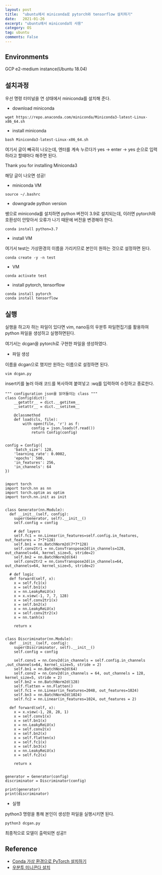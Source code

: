 ```yaml
---
layout: post
title:  "ubuntu에서 miniconda로 pytorch와 tensorflow 설치하기"
date:   2021-01-26
excerpt: "ubuntu에서 miniconda의 사용"
category: OS
tag: ubuntu
comments: False
---
```


## Environments
GCP e2-medium instance(Ubuntu 18.04)

## 설치과정
우선 명령 터미널을 연 상태에서 miniconda를 설치해 준다.

* download miniconda

~~~
wget https://repo.anaconda.com/miniconda/Miniconda3-latest-Linux-x86_64.sh
~~~

* install miniconda

~~~
bash Miniconda3-latest-Linux-x86_64.sh
~~~

여기서 글이 빼곡히 나오는데, 엔터를 계속 누르다가 yes -> enter -> yes 순으로 입력하라고 할때마다 해주면 된다.

Thank you for installing Miniconda3

해당 글이 나오면 성공!

* miniconda VM

~~~
source ~/.bashrc
~~~

* downgrade python version

쌩으로 miniconda를 설치하면 python 버전이 3.9로 설치되는데, 이러면 pytorch와 호환성이 안맞아서 오류가 나기 때문에 버전을 변경해야 한다. 
~~~
conda install python=3.7
~~~

* install VM

여기서 test는 가상환경의 이름을 가리키므로 본인이 원하는 것으로 설정하면 된다.
~~~
conda create -y -n test
~~~

* VM

~~~
conda activate test
~~~

* install pytorch, tensorflow

~~~
conda install pytorch
conda install tensorflow
~~~

## 실행
실행을 하고자 하는 파일이 있다면 vim, nano등의 우분투 파일편집기를 활용하여 python 파일을 생성하고 실행하면된다.

여기서는 dcgan을 pytorch로 구현한 파일을 생성하였다.

* 파일 생성

이름을 dcgan으로 했지만 원하는 이름으로 설정하면 된다.
~~~
vim dcgan.py
~~~

insert키를 눌러 아래 코드를 복사하여 붙여넣고 :wq를 입력하여 수정하고 종료한다.

~~~
""" configuration json을 읽어들이는 class """
class Config(dict): 
    __getattr__ = dict.__getitem__
    __setattr__ = dict.__setitem__

    @classmethod
    def load(cls, file):
        with open(file, 'r') as f:
            config = json.loads(f.read())
            return Config(config)
        
        
config = Config({
    'batch_size': 128,
    'learning_rate': 0.0002,
    'epochs': 500,
    'in_features': 256,
    'in_channels': 64
})


import torch
import torch.nn as nn
import torch.optim as optim
import torch.nn.init as init


class Generator(nn.Module):
  def __init__(self, config):
    super(Generator, self).__init__()
    self.config = config

    # def layers
    self.fc1 = nn.Linear(in_features=self.config.in_features, out_features = 7*7*128)
    self.bn1 = nn.BatchNorm2d(7*7*128)
    self.conv2tr1 = nn.ConvTranspose2d(in_channels=128, out_channels=64, kernel_size=5, stride=2)
    self.bn2 = nn.BatchNorm2d(64)
    self.conv2tr2 = nn.ConvTranspose2d(in_channels=64, out_channels=64, kernel_size=5, stride=2)

  # def logic
  def forward(self, x):
    x = self.fc1(x)
    x = self.bn1(x)
    x = nn.LeakyReLU(x)
    x = x.view(-1, 7, 7, 128)
    x = self.conv2tr1(x)
    x = self.bn2(x)
    x = nn.LeakyReLU(x)
    x = self.conv2tr2(x)
    x = nn.tanh(x)

    return x
  
  
class Discriminator(nn.Module):
  def __init__(self, config):
    super(Discriminator, self).__init__()
    self.config = config

    self.conv1 = nn.Conv2d(in_channels = self.config.in_channels ,out_channels=64, kernel_size=5, stride = 2)
    self.bn1 = nn.BatchNorm2d(64)
    self.conv2 = nn.Conv2d(in_channels = 64, out_channels = 128, kernel_size=5, stride = 2)
    self.bn2 = nn.BatchNorm2d(128)
    self.flatten = nn.Flatten()
    self.fc1 = nn.Linear(in_features=2048, out_features=1024)
    self.bn3 = nn.BatchNorm2d(1024)
    self.fc2 = nn.Linear(in_features=1024, out_features = 2)

  def forward(self, x):
    x = x.view(-1, 28, 28, 1) 
    x = self.conv1(x)
    x = self.bn1(x)
    x = nn.LeakyReLU(x)
    x = self.conv2(x)
    x = self.bn2(x)
    x = self.flatten(x)
    x = self.fc1(x)
    x = self.bn3(x)
    x = nn.LeakyReLU(x)
    x = self.fc2(x)

    return x
  
  
generator = Generator(config)
discriminator = Discriminator(config)

print(generator)
print(discriminator)
~~~

* 실행

python3 명령을 통해 본인이 생성한 파일을 실행시키면 된다.
~~~
python3 dcgan.py
~~~

최종적으로 모델이 출력되면 성공!!

## Reference
* [Conda 가상 환경으로 PyTorch 설치하기](https://dreamgonfly.github.io/blog/conda-pytorch/)
* [우분투 미니콘다 설치](https://wookkk.tistory.com/entry/%EC%9A%B0%EB%B6%84%ED%88%AC-%EB%AF%B8%EB%8B%88%EC%BD%98%EB%8B%A4-%EC%84%A4%EC%B9%98)
